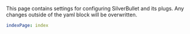 This page contains settings for configuring SilverBullet and its plugs. Any changes outside of the yaml block will be overwritten.

```yaml
indexPage: index
```
